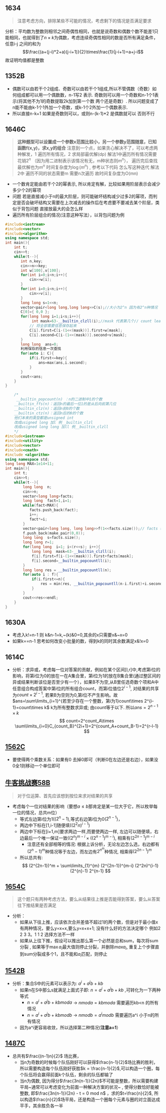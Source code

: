 1634
----
> 注意考虑方向，排除某些不可能的情况，考虑剩下的情况是否满足要求

分析：平均数为整数则相邻之间奇偶性相同，也就是说奇数和偶数个数不能差1只能相同，也就得到了$n\times k$为偶数，考虑连续奇偶性相同的数是否所有满足条件，任意i-j 之间的和为
$$\frac{(a+(j-i)*2+a)(j-i+1)}{2}\times\frac{1}{j-i+1}=a+j-i$$
故证明均值都是整数

1352B
----
- 偶数可以由若干个2组成、奇数可以由若干个1组成,所以不管偶数（奇数）如何组成都可以用一个偶数数，n-1写2 表示. 奇数则可以用一个奇数和n-1个1表示(将其他不为1的奇数提取2k加到第一个数 两个还是奇数）. 所以问题变成了n能不能由k-1个1外加一个奇数，或k-1个2外加一个偶数表示.
- 所以直接n-k+1 如果是奇数则可以，或则n-(k-1)*2 是偶数就可以 否则不行

1646C
----
> **这种题型可以设置成一个参数x范围比较小，另一个参数y范围随意，已知函数f(x,y)，求x,y的组合**
> 注意到一个点，如果贪心解决不了，可以考虑两种解发，1 遍历所有情况，2 求局部最优解(dp)
> 解法1中遍历所有情况需要花销$2^n$ （因为用二进制表示该情况有无，m种状态则$m^n$）， 遍历完后查找最优解也为$m^n$ 时间复杂度为$\log(m^n)$ , 参考以下代码 怎么写这种迭代
> 解法2中 遍历不同的状态需要m 需要n次遍历  故时间复杂度为O(mn)
- 一个数肯定能由若干个2的幂表示, 所以肯定有解，比较如果用阶层表示会减少多少个2的幂项
- 问题 若是直接减小于n的最大阶层，则可能破坏结构减少过多2的幂项，而判定是否会破坏结构又需要在上次减去的操作后在考虑要不要减去某个阶层，类似于背包问题 直接放最大的会怎么样
- 遍历所有阶层组合的情况(注意这种写法），以背包问题为例
```c++
#include<iostream>
#include<vector>
#include<algorithm>
using namespace std;
int main(){
    int t;
    cin>>t;
    while(t--){
       int n,key;
       cin>>n>>key;
       int w[100],v[100];
       for(int i=0;i<n;i++){
           cin>>w[i];
       }
       for(int i=0;i<n;i++){
           cin>>v[i];
       }
       long long s=1<<n;
       vector<pair<long long,long long>>C(s);//大小为2^n 因为有2^n种情况
       C[0]={ 0,0 };
       for(long long i=1;i<s;i++){
            int mask=63-__builtin_clzll(i);//mask 代表第几个// count leading zeros
           // 将全部需要信息保存起来
           C[i].first=C[i-(1<<(mask))].first+w[mask];
           C[i].second=C[i-(1<<(mask))].second+v[mask];
       }
       long long  ans=0;
       利用保存的信息一次查找
       for(auto i: C){
           if(i.first<=key){
               ans=max(ans,i.second);
           }
       }
       cout<<ans;
    }
}
```

```c++
    /*
     __builtin_popcount(n) ：n的二进制中1的个数
    __builtin_ffs(n)：返回n的最后一位1的是从后向前第几位
    __builtin_clz(n)：返回n前0的个数
    __builtin_ctz(n)：返回n后的0的个数
    他们本来的类型都是unsigned int
    改成usigned long 加l 例__builtin_clzl
    改成usigned long long 加ll 例__builtin_clzll
    */ 
#include<iostream>
#include<utility>
#include<vector>
#include<cmath>
#include <algorithm>
using namespace std;
long long MAX=1e14+11;
int main(){
    int t;
    cin>>t;
    while(t--){
        long long  n;
        cin>>n;
        vector<long long>facts;
        long long  fact=1,i=1;
        while(fact<MAX){
           facts.push_back(fact);
           i++;
           fact*=i;
        }
        vector<pair<long long, long long>>f(1<<facts.size());// facts 每项代表每位 所有应该有facts 这个大小
        f.push_back(make_pair(0,0));
        long long  s=facts.size();
        long long r=1;
        for(long long  i=1; i<(r<<s); i++){
            long long  mask=63-__builtin_clzll(i);
            f[i].first=f[i-(1<<(mask))].first+facts[mask];
            f[i].second=__builtin_popcountll(i);
        }
        long long res = __builtin_popcountll(n);
        for(auto i : f){
            if(i.first<=n){
                res = min(res, __builtin_popcountll(n-i.first)+i.second);
            }
        }
        cout<<res<<endl;
    }
}
```
1630A
----
- 考虑入k!=n-1 则 k&n-1=k,~(k)&0=0,其余的x只需要x&~x=0
- 如果k==n-1 思考如何改变小批量的数，得到k的同时其余数满足x&!x=0

1614C
-----
- 分析：求异或，考虑每一位对答案的贡献，例如在某个区间[l,r]中,考虑第i位的影响，将第i位为0的放在一在A集合里，第i位为1的放在B集合里(通过整区间的异或结果判断该位是否至少有一个），如果B不为空,从B里任选奇数个项和A中任意组合构成答案中第i位的所有组合count，而第i位值位$2^{i-1}$, 对结果的共享为$count\times2^{i-1}$, 若果B为空则为0,第i位不产生影响。故$ans=\sum\limits_{i=1}^{若至少存在一个整数，第i为1}count\times 2^{i-1}=count\times k$ k为所有整数求异或; 由count等于以下. 所以$ans=2^{n-1}\times k$
$$
count=2^count_A\times \sum\limits_{i=0}C_{count_B}^{2i+1}=2^{count_A+count_B-1}=2^{r-l-1}
$$

[1562C](https://codeforces.com/contest/1562/problem/C)
----
- 要使得两个乘数关系：如果有0 去掉0即可（判断0在左边还是右边），如果没0全1则移动一个单位即可

[牛客挑战赛58B](https://ac.nowcoder.com/acm/contest/11198/B)
----
> 对于位运算、首先应该想到按位来求对结果的共享
- 考虑每个一位对结果的影响（要想$a\leq b$那肯定是某一位大于它，所以枚举每一位的情况，总共m位）
    - 等式左边第i位为1(($2^{n}-1$),等式右边第i位为0($2^{n-1}$)，
    - 两边中下标在[1,i-1]随便填($(2^2n)^{i-1}$) 
    - 两边中下标在[i+1,m]要求两边一样,而要使两边一样, 左边可以随便填，右边最后一个唯一保证一致($(2^n)^{m-i}\times ((2^{n-1})^{m-i})$,  相乘有$(2^{2n-1})^{m-i}$
        - 注意还有全部相等的情况: 根据上诉分析，无论左边怎么选，右边都有$(2^n-1)^m$种情况等于左边，而左边有$2^n^m$种情况, 相乘得$(2^{2n-1})^m$
    - 所以总共有:
$$
(2^{2n-1})^m + \sum\limits_{1}^{m} (2^{2n-1})^{m-i} (2^2n)^{i-1} (2^{n}-1) 2^{n-1}
$$

[1654C](https://codeforces.com/contest/1654/problem/C)
----
> 这个题只有两种考虑方法，要么从结果往上推是否能得到答案，要么从答案往下推结果是否满足
- 分析： 
    - 如果从下往上推，应该依次合并差值不超过1的两个数，但是对于最小值x有两种情况，要么y=x+x,要么y=x+x+1; 没有什么好的方法决定哪个 例如2 2 3 3。1 1 2 选择方法不一样
    - 如果从上往下推，假设可以推出那么第一个必然是总和sum，每次将sum分裂 , 如果等于$\max{a_i}$最大值则停止分裂，并删除$max{a_i}$, 重复上个步骤直到sum分裂成多个1，且不能和$a_i$匹配，则停止


[1542B](https://codeforces.com/problemset/problem/1542/B)
----
- 分析：集合S中的元素可以表示为: $a^i + a^jb + kb$
    - 如果n在S中那么s就满足上面式子即: $n = a^i + a^jb + kb$  ,可转化为一下两种等式
        - $n = a^i + a^jb + kb mod a$ -> $n mod a = kb mod a$ 需要遍历kb<n 的所有情况
        -  $n = a^i + a^jb + kb mod b$ -> $n mod b = a^i mod b$ 需要遍历a^i 小于n的所有情况
    - 因为a^i更容易收敛，所以选择第二种情况(**注意a=1**）

[1487C](https://codeforces.com/problemset/problem/1487/C)
----
- 总共有$\frac{(n-1)n}{2}$ 场比赛，
    - 当n为奇数的时候每个队伍刚好可以获得$\frac{n-1}{2}$场比赛的胜利， 所以需要构造每个队伍刚好获胜$k = \frac{n-1}{2}$,可以构造一个圈，每个队伍将会赢得前面k个队伍，剩余的队伍都输了
    - 当n为偶数, 因为得分$\frac{3n(n-1)}{2n}$不可能是整数，所以需要构建平局~通常可以考虑变化为前面一种解决方案的状况~ , 使得分数恰好能被整数, 即$\frac{3n(n-1)}{2n} - t = 0 mod n$ ，求的$t=\frac{n}{2}$, 所以构造$\frac{n}{2}$场平局，还是构造一个圈每个元素与圈的对立面达成平手，其余胜负各一半
